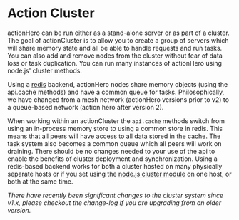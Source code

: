 # Action Cluster

actionHero can be run either as a stand-alone server or as part of a cluster.  The goal of actionCluster is to allow you to create a group of servers which will share memory state and all be able to handle requests and run tasks.  You can also add and remove nodes from the cluster without fear of data loss or task duplication.  You can run many instances of actionHero using node.js' cluster methods.

Using a [redis](http://redis.io/) backend, actionHero nodes share memory objects (using the api.cache methods) and have a common queue for tasks.  Philosophically, we have changed from a mesh network (actionHero versions prior to v2) to a queue-based network (action hero after version 2).

When working within an actionCluster the `api.cache` methods switch from using an in-process memory store to using a common store in redis.  This means that all peers will have access to all data stored in the cache.  The task system also becomes a common queue which all peers will work on draining.  There should be no changes needed to your use of the api to enable the benefits of cluster deployment and synchronization.  Using a redis-based backend works for both a cluster hosted on many physically separate hosts or if you set using the [node.js cluster module](https://github.com/evantahler/actionHero/blob/master/actionHeroCluster) on one host, or both at the same time.

*There have recently been significant changes to the cluster system since v1.x, please checkout the change-log if you are upgrading from an older version.*